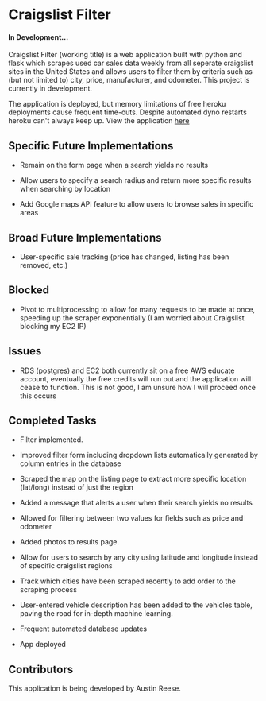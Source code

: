 # Craigslist Filter
#### In Development...

Craigslist Filter (working title) is a web application built with python and flask which scrapes used car sales data weekly from all seperate craigslist sites in the United States and allows users to filter them by criteria such as (but not limited to) city, price, manufacturer, and odometer. This project is currently in development.

The application is deployed, but memory limitations of free heroku deployments cause frequent time-outs. Despite automated dyno restarts heroku can't always keep up. View the application [here](https://craigslist-filter.herokuapp.com/)

## Specific Future Implementations

* Remain on the form page when a search yields no results

* Allow users to specify a search radius and return more specific results when searching by location

* Add Google maps API feature to allow users to browse sales in specific areas

## Broad Future Implementations

* User-specific sale tracking (price has changed, listing has been removed, etc.)

## Blocked

* Pivot to multiprocessing to allow for many requests to be made at once, speeding up the scraper exponentially (I am worried about Craigslist blocking my EC2 IP)

## Issues

* RDS (postgres) and EC2 both currently sit on a free AWS educate account, eventually the free credits will run out and the application will cease to function. This is not good, I am unsure how I will proceed once this occurs

## Completed Tasks

* Filter implemented.

* Improved filter form including dropdown lists automatically generated by column entries in the database

* Scraped the map on the listing page to extract more specific location (lat/long) instead of just the region

* Added a message that alerts a user when their search yields no results

* Allowed for filtering between two values for fields such as price and odometer

* Added photos to results page.

* Allow for users to search by any city using latitude and longitude instead of specific craigslist regions

* Track which cities have been scraped recently to add order to the scraping process

* User-entered vehicle description has been added to the vehicles table, paving the road for in-depth machine learning.

* Frequent automated database updates

* App deployed

## Contributors

This application is being developed by Austin Reese.
